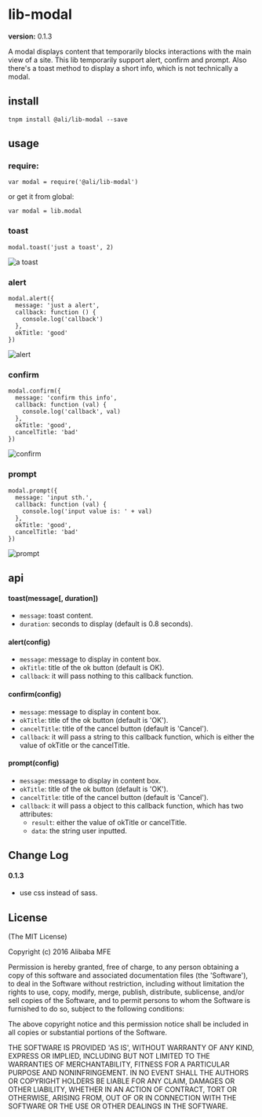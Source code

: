 # lib-modal

**version:** 0.1.3

A modal displays content that temporarily blocks interactions with the main view of a site. This lib temporarily support alert, confirm and prompt. Also there's a toast method to display a short info, which is not technically a modal.

## install

``tnpm install @ali/lib-modal --save``

## usage

### require:

```
var modal = require('@ali/lib-modal')
```

or get it from global:

```
var modal = lib.modal
```

### toast

```
modal.toast('just a toast', 2)
```

![a toast](http://gw.alicdn.com/mt/TB1vmHrLFXXXXajXXXXXXXXXXXX-309-219.png)

### alert

```
modal.alert({
  message: 'just a alert',
  callback: function () {
    console.log('callback')
  },
  okTitle: 'good'
})
```

![alert](http://gw.alicdn.com/mt/TB133u6LFXXXXaiaXXXXXXXXXXX-349-266.png)

### confirm

```
modal.confirm({
  message: 'confirm this info',
  callback: function (val) {
    console.log('callback', val)
  },
  okTitle: 'good',
  cancelTitle: 'bad'
})
```

![confirm](http://gw.alicdn.com/mt/TB1nh_XLFXXXXbqXVXXXXXXXXXX-354-256.png)

### prompt

```
modal.prompt({
  message: 'input sth.',
  callback: function (val) {
    console.log('input value is: ' + val)
  },
  okTitle: 'good',
  cancelTitle: 'bad'
})
```
![prompt](http://gw.alicdn.com/mt/TB1Z6YuLFXXXXahXXXXXXXXXXXX-351-304.png)

## api

#### toast(message[, duration])

* ``message``: toast content.
* ``duration``: seconds to display (default is 0.8 seconds).

#### alert(config)

* ``message``: message to display in content box.
* ``okTitle``: title of the ok button (default is OK).
* ``callback``: it will pass nothing to this callback function.

#### confirm(config)

* ``message``: message to display in content box.
* ``okTitle``: title of the ok button (default is 'OK').
* ``cancelTitle``: title of the cancel button (default is 'Cancel').
* ``callback``: it will pass a string to this callback function, which is either the value of okTitle or the cancelTitle.

#### prompt(config)

* ``message``: message to display in content box.
* ``okTitle``: title of the ok button (default is 'OK').
* ``cancelTitle``: title of the cancel button (default is 'Cancel').
* ``callback``: it will pass a object to this callback function, which has two attributes:
  * ``result``: either the value of okTitle or cancelTitle.
  * ``data``: the string user inputted.

## Change Log

#### 0.1.3
 
- use css instead of sass.

## License

(The MIT License)

Copyright (c) 2016 Alibaba MFE

Permission is hereby granted, free of charge, to any person obtaining a copy of this software and associated documentation files (the 'Software'), to deal in the Software without restriction, including without limitation the rights to use, copy, modify, merge, publish, distribute, sublicense, and/or sell copies of the Software, and to permit persons to whom the Software is furnished to do so, subject to the following conditions:

The above copyright notice and this permission notice shall be included in all copies or substantial portions of the Software.

THE SOFTWARE IS PROVIDED 'AS IS', WITHOUT WARRANTY OF ANY KIND, EXPRESS OR IMPLIED, INCLUDING BUT NOT LIMITED TO THE WARRANTIES OF MERCHANTABILITY, FITNESS FOR A PARTICULAR PURPOSE AND NONINFRINGEMENT. IN NO EVENT SHALL THE AUTHORS OR COPYRIGHT HOLDERS BE LIABLE FOR ANY CLAIM, DAMAGES OR OTHER LIABILITY, WHETHER IN AN ACTION OF CONTRACT, TORT OR OTHERWISE, ARISING FROM, OUT OF OR IN CONNECTION WITH THE SOFTWARE OR THE USE OR OTHER DEALINGS IN THE SOFTWARE.
